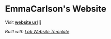 
# EmmaCarlson's Website

Visit **[website url](#)** 🚀

_Built with [Lab Website Template](https://greene-lab.gitbook.io/lab-website-template-docs)_
